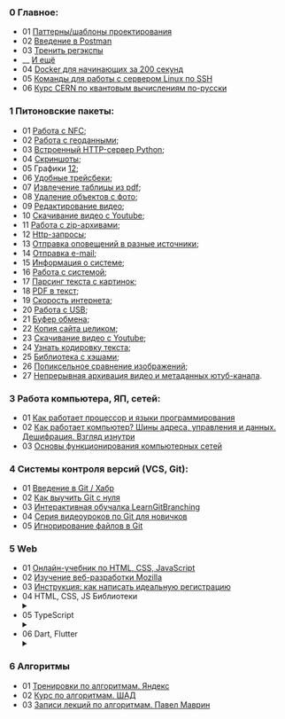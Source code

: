 ### 0 Главное:
* 01 [Паттерны/шаблоны проектирования](https://refactoring.guru/ru/design-patterns)
* 02 [Введение в Postman](https://habr.com/ru/company/kolesa/blog/351250/)
* 03 [Тренить регэкспы](https://regex101.com)
* __ [И ещё](https://regexlearn.com/)
* 04 [Docker для начинающих за 200 секунд](https://tproger.ru/articles/video-docker-dlja-nachinajushhih-za-200-sekund/)
* 05 [Команды для работы с сервером Linux по SSH](https://timeweb.com/ru/community/articles/105-komand-dlya-raboty-s-linux-po-ssh)
* 06 [Курс CERN по квантовым вычислениям по-русски](https://russol.info/quantum)

### 1 Питоновские пакеты:
* 01 [Работа с NFC](https://tproger.ru/articles/nfc-rfid-internals/);
* 02 [Работа с геоданными](https://pypi.org/project/ip2geotools/);
* 03 [Встроенный HTTP-сервер Python]();
* 04 [Скриншоты](https://github.com/ponty/pyscreenshot);
* 05 Графики [1](https://matplotlib.org/)[2](https://github.com/dhaitz/mplcyberpunk);
* 06 [Удобные трейсбеки](https://habr.com/ru/company/wunderfund/blog/654991/);
* 07 [Извлечение таблицы из pdf](https://camelot-py.readthedocs.io/en/master/);
* 08 [Удаление объектов с фото](https://github.com/Sanster/lama-cleaner);
* 09 [Редактирование видео](https://pypi.org/project/moviepy/);
* 10 [Скачивание видео с Youtube](https://pypi.org/project/moviepy/);
* 11 [Работа с zip-архивами](https://docs.python.org/3/library/zipfile.html);
* 12 [Http-запросы](https://www.python-httpx.org/);
* 13 [Отправка оповещений в разные источники](https://github.com/liiight/notifiers);
* 14 [Отправка e-mail](https://docs.python.org/3/library/smtplib.html);
* 15 [Информация о системе](https://pypi.org/project/psutil/);
* 16 [Работа с системой](https://docs.python.org/3/library/shutil.html);
* 17 [Парсинг текста с картинок](https://pypi.org/project/pytesseract/);
* 18 [PDF в текст](https://pypi.org/project/pdftotext/);
* 19 [Скорость интернета](https://pypi.org/project/speedtest-cli/);
* 20 [Работа с USB](https://habr.com/ru/post/430528/);
* 21 [Буфер обмена](https://pypi.org/project/pyperclip/);
* 22 [Копия сайта целиком](https://pypi.org/project/pywebcopy/);
* 23 [Скачивание видео с Youtube](https://pytube.io/en/latest/);
* 24 [Узнать кодировку текста](https://pypi.org/project/chardet/);
* 25 [Библиотека с хэшами](https://docs.python.org/3/library/hashlib.html);
* 26 [Попиксельное сравнение изображений](https://github.com/dmtrKovalenko/odiff);
* 27 [Непрерывная архивация видео и метаданных ютуб-канала](https://github.com/Owez/yark).

### 3 Работа компьютера, ЯП, сетей:
* 01 [Как работает процессор и языки программирования](https://web.archive.org/web/20210802175338/https://bor64.com/2019/03/05/kak-rabotaet-processor-i-jazyki-programmirovanija/)
* 02 [Как работает компьютер? Шины адреса, управления и данных. Дешифрация. Взгляд изнутри](https://www.youtube.com/watch?v=-knefdASOz8&ab_channel=MajorTomWorkshop)
* 03 [Основы функционирования компьютерных сетей](https://www.youtube.com/watch?v=BJSITWkSDQg&t=4128s&ab_channel=IndustrialSoftwareEngineeringOnline)

### 4 Системы контроля версий (VCS, Git):
* 01 [Введение в Git / Хабр](https://habr.com/ru/post/472600/)
* 02 [Как выучить Git с нуля](https://tproger.ru/curriculum/git-guide/)
* 03 [Интерактивная обучалка LearnGitBranching](https://learngitbranching.js.org/?locale=ru_RU)
* 04 [Серия видеоуроков по Git для новичков](https://habr.com/ru/post/322424/)
* 05 [Игнорирование файлов в Git](https://ru.hexlet.io/courses/git_base/lessons/git_gitignore/theory_unit)

### 5 Web
* 01 [Онлайн-учебник по HTML, CSS, JavaScript](http://code.mu/ru/markup/book/prime)
* 02 [Изучение веб-разработки Mozilla](https://developer.mozilla.org/ru/docs/Learn)
* 03 [Инструкция: как написать идеальную регистрацию](https://vc.ru/dev/156552-instrukciya-kak-napisat-idealnuyu-registraciyu)
* 04 HTML, CSS, JS Библиотеки
  <details> <summary> </summary>
  <ul>
      <li> <a href="http://designmodo.github.io/Flat-UI/">Free Bootstrap Framework and Theme</a></li>
      <li> <a href="https://www.w3schools.com/howto/">W3Schools How To</a></li>
      <li> <a href="https://uigradients.com/#Sky">Градиенты</a></li>
      <li> <a href="https://www.happyhues.co/">Happy Hues is a color palette inspiration site</a></li>
      <li> <a href="https://metroui.org.ua/examples.html">Metro UI</a></li>
      <li> <a href="https://semantic-ui.com/introduction/new.html">Semantic UI</a></li>
      <li> <a href="https://purecss.io/">Pure.css</a></li>
      <li> <a href="https://element.eleme.io/#/en-US/component/input">Element, a Vue 2.0 based component library</a></li>
  </ul></details>
* 05 TypeScript
  <details> <summary> </summary>
  <ul>
      <li> <a href="https://code.mu/ru/javascript/typescript/book/prime/basis/intro/">Введение в TypeScript</a></li>
      <li> <a href="https://www.typescriptlang.org/">Компилятор TypeScript</a></li>
      <li> <a href="https://github.com/type-challenges/type-challenges">Коллекция задач по TypeScript с онлайн-проверкой результатов</a></li>
      <li> <a href="http://typescript-lang.ru/docs/">Перевод официальных доков Typescript</a></li>
  </ul></details>
* 06 Dart, Flutter
  <details> <summary> </summary>
  <ul>
      <li> <a href="https://education.surf.ru/">Flutter-разработчик — практический онлайн-курс</a></li>
      <li> <a href="https://habr.com/ru/post/527112/">Подборка полезной информации для начинающих во Flutter</a></li>
      <li> <a href="https://habr.com/ru/post/594963/">Разработка приложения на Flutter с нуля до релиза</a></li>
  </ul></details>

### 6 Алгоритмы
* 01 [Тренировки по алгоритмам. Яндекс](https://yandex.ru/yaintern/algorithm-training#schedule)
* 02 [Курс по алгоритмам. ШАД](https://www.youtube.com/playlist?list=PLJOzdkh8T5koY39DBaUhD7_GlOfcMJqyZ)
* 03 [Записи лекций по алгоритмам. Павел Маврин](https://vk.com/mavrinlectures)
